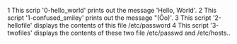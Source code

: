 1 This scrip '0-hello_world' prints out the message 'Hello, World'.
2 This script '1-confused_smiley' prints out the message "(Ôo)'.
3 This script '2-hellofile' displays the contents of this file /etc/password
4 This script '3-twofiles' displays the contents of these two file /etc/passwd and /etc/hosts..
